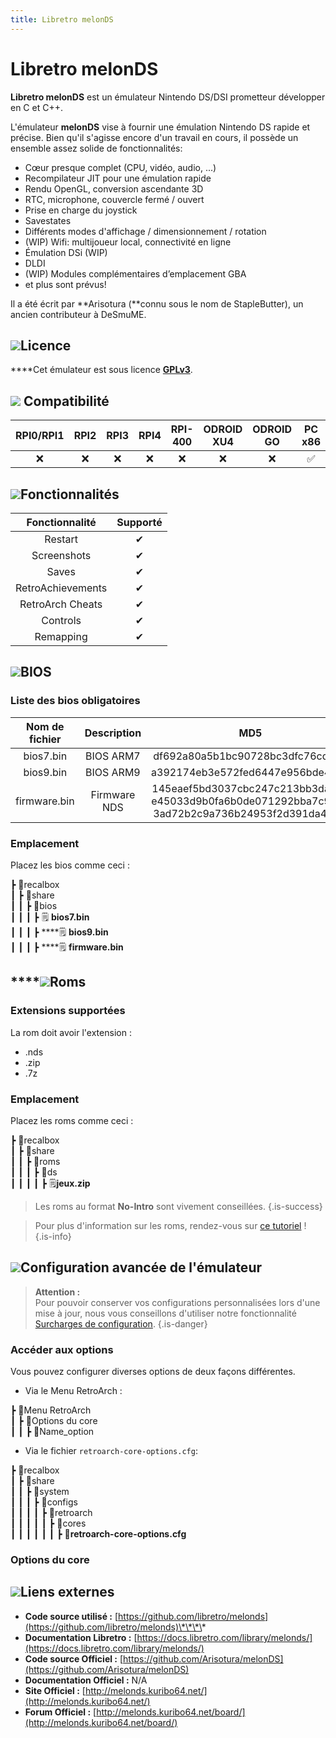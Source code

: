 ```yaml
---
title: Libretro melonDS
---
```


# Libretro melonDS

**Libretro melonDS** est un émulateur Nintendo DS/DSI prometteur développer en C et C++.

L'émulateur **melonDS** vise à fournir une émulation Nintendo DS rapide et précise. Bien qu'il s'agisse encore d'un travail en cours, il possède un ensemble assez solide de fonctionnalités:

* Cœur presque complet \(CPU, vidéo, audio, ...\)
* Recompilateur JIT pour une émulation rapide
* Rendu OpenGL, conversion ascendante 3D
* RTC, microphone, couvercle fermé / ouvert
* Prise en charge du joystick
* Savestates
* Différents modes d'affichage / dimensionnement / rotation
* \(WIP\) Wifi: multijoueur local, connectivité en ligne
* Émulation DSi \(WIP\)
* DLDI
* \(WIP\) Modules complémentaires d’emplacement GBA
* et plus sont prévus!

Il a été écrit par **Arisotura \(**connu sous le nom de StapleButter\), un ancien contributeur à DeSmuME.

## ![](/migration-images/emulateurs/consoles-portables/nintendo-ds/gerald-g-parchment-background-or-border-5.svg)Licence

 ****Cet émulateur est sous licence [**GPLv3**](https://github.com/libretro/melonDS/blob/master/LICENSE).

## ![](/migration-images/emulateurs/consoles-portables/nintendo-ds/compatibility.png) Compatibilité

| RPI0/RPI1 | RPI2 | RPI3 | RPI4 | RPI-400 | ODROID XU4 | ODROID GO | PC x86 | PC X86\_64 |
| :---: | :---: | :---: | :---: | :---: | :---: | :---: | :---: | :---: |
| ❌ | ❌ | ❌ | ❌ | ❌ | ❌ | ❌ | ✅ | ✅ |

## ![](/migration-images/emulateurs/consoles-portables/nintendo-ds/cogwheel-145804_640.png)Fonctionnalités

| Fonctionnalité | Supporté |
| :---: | :---: |
| Restart | ✔ |
| Screenshots | ✔ |
| Saves | ✔ |
| RetroAchievements | ✔ |
| RetroArch Cheats | ✔ |
| Controls | ✔ |
| Remapping | ✔ |

## ![](/migration-images/emulateurs/consoles-portables/nintendo-ds/tqfp32.svg)BIOS

### Liste des bios obligatoires

| Nom de fichier | Description | MD5 | Fourni |
| :---: | :---: | :---: | :---: |
| bios7.bin | BIOS ARM7 | df692a80a5b1bc90728bc3dfc76cd948 | ❌ |
| bios9.bin | BIOS ARM9 | a392174eb3e572fed6447e956bde4b25 | ❌ |
| firmware.bin | Firmware NDS | 145eaef5bd3037cbc247c213bb3da1b3 e45033d9b0fa6b0de071292bba7c9d13 3ad72b2c9a736b24953f2d391da4bfcc | ❌ |

### **Emplacement**

Placez les bios comme ceci :

┣ 📁recalbox  
┃ ┣ 📁share  
┃ ┃ ┣ 📁bios  
┃ ┃ ┃ ┣ 🗒 **bios7.bin**  
┃ ┃ ┃ ┣ \*\*\*\*🗒 **bios9.bin**  
┃ ┃ ┃ ┣ \*\*\*\*🗒 **firmware.bin**  

## \*\*\*\*![](/migration-images/emulateurs/consoles-portables/nintendo-ds/rom-30098_640.png)**Roms**

### **Extensions supportées**

La rom doit avoir l'extension :

* .nds
* .zip
* .7z

### **Emplacement**

Placez les roms comme ceci : 

┣ 📁recalbox  
┃ ┣ 📁share  
┃ ┃ ┣ 📁roms  
┃ ┃ ┃ ┣ 📁ds  
┃ ┃ ┃ ┃ ┣ 🗒**jeux.zip**  


>Les roms au format **No-Intro** sont vivement conseillées.
{.is-success}


>Pour plus d'information sur les roms, rendez-vous sur [ce tutoriel](/fr/tutoriels/jeux/generalite/les-roms-et-les-isos) !
{.is-info}

## ![](/migration-images/emulateurs/consoles-portables/nintendo-ds/hammer-28636_640.png)Configuration avancée de l'émulateur


>**Attention :**  
>Pour pouvoir conserver vos configurations personnalisées lors d'une mise à jour, nous vous conseillons d'utiliser notre fonctionnalité [Surcharges de configuration](/fr/usage-avance/surcharge-de-configuration).
{.is-danger}

### Accéder aux options

Vous pouvez configurer diverses options de deux façons différentes.

* Via le Menu RetroArch :

┣ 📁Menu RetroArch  
┃ ┣ 📁Options du core  
┃ ┃ ┣ 🧩Name\_option  

* Via le fichier `retroarch-core-options.cfg`:

┣ 📁recalbox  
┃ ┣ 📁share  
┃ ┃ ┣ 📁system  
┃ ┃ ┃ ┣ 📁configs  
┃ ┃ ┃ ┃ ┣ 📁retroarch  
┃ ┃ ┃ ┃ ┃ ┣ 📁cores  
┃ ┃ ┃ ┃ ┃ ┃ ┣ 🧩**retroarch-core-options.cfg**  

### Options du core

## ![](/migration-images/emulateurs/consoles-portables/nintendo-ds/kisspng-web-development-world-wide-web-computer-icons-webs-world-wide-web-icon-png-5ab05c24477216.4540070115215073642927.png)**Liens externes**

* **Code source utilisé :** [https://github.com/libretro/melonds](https://github.com/libretro/melonds)\*\*\*\*
* **Documentation Libretro :** ​[https://docs.libretro.com/library/melonds/](https://docs.libretro.com/library/melonds/)
* **Code source Officiel :** [https://github.com/Arisotura/melonDS](https://github.com/Arisotura/melonDS)
* **Documentation Officiel :** N/A
* **Site Officiel :** [http://melonds.kuribo64.net/](http://melonds.kuribo64.net/)
* **Forum Officiel :** [http://melonds.kuribo64.net/board/](http://melonds.kuribo64.net/board/)


